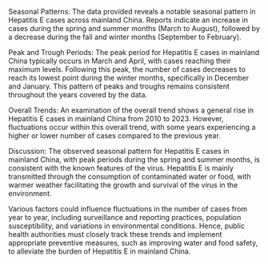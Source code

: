 Seasonal Patterns: 
The data provided reveals a notable seasonal pattern in Hepatitis E cases across mainland China. Reports indicate an increase in cases during the spring and summer months (March to August), followed by a decrease during the fall and winter months (September to February).

Peak and Trough Periods: 
The peak period for Hepatitis E cases in mainland China typically occurs in March and April, with cases reaching their maximum levels. Following this peak, the number of cases decreases to reach its lowest point during the winter months, specifically in December and January. This pattern of peaks and troughs remains consistent throughout the years covered by the data.

Overall Trends: 
An examination of the overall trend shows a general rise in Hepatitis E cases in mainland China from 2010 to 2023. However, fluctuations occur within this overall trend, with some years experiencing a higher or lower number of cases compared to the previous year.

Discussion: 
The observed seasonal pattern for Hepatitis E cases in mainland China, with peak periods during the spring and summer months, is consistent with the known features of the virus. Hepatitis E is mainly transmitted through the consumption of contaminated water or food, with warmer weather facilitating the growth and survival of the virus in the environment.

Various factors could influence fluctuations in the number of cases from year to year, including surveillance and reporting practices, population susceptibility, and variations in environmental conditions. Hence, public health authorities must closely track these trends and implement appropriate preventive measures, such as improving water and food safety, to alleviate the burden of Hepatitis E in mainland China.